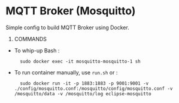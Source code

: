 MQTT Broker (Mosquitto)
========================
Simple config to build MQTT Broker using Docker.

1. COMMANDS

- To whip-up Bash : 

        sudo docker exec -it mosquitto-mosquitto-1 sh

- To run container manually, use `run.sh` or :

        sudo docker run -it -p 1883:1883 -p 9001:9001 -v ./config/mosquitto.conf:/mosquitto/config/mosquitto.conf -v /mosquitto/data -v /mosquitto/log eclipse-mosquitto
